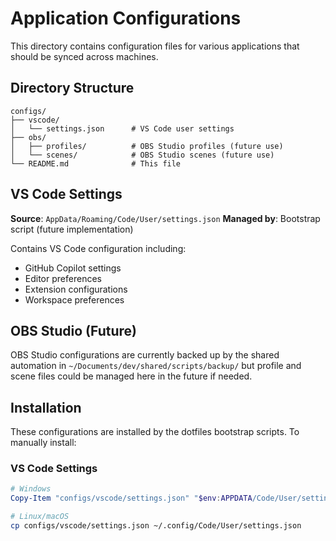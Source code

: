 # Application Configurations

This directory contains configuration files for various applications that should be synced across machines.

## Directory Structure

```
configs/
├── vscode/
│   └── settings.json      # VS Code user settings
├── obs/
│   ├── profiles/          # OBS Studio profiles (future use)
│   └── scenes/            # OBS Studio scenes (future use)
└── README.md              # This file
```

## VS Code Settings

**Source**: `AppData/Roaming/Code/User/settings.json`
**Managed by**: Bootstrap script (future implementation)

Contains VS Code configuration including:
- GitHub Copilot settings
- Editor preferences
- Extension configurations
- Workspace preferences

## OBS Studio (Future)

OBS Studio configurations are currently backed up by the shared automation in `~/Documents/dev/shared/scripts/backup/` but profile and scene files could be managed here in the future if needed.

## Installation

These configurations are installed by the dotfiles bootstrap scripts. To manually install:

### VS Code Settings
```powershell
# Windows
Copy-Item "configs/vscode/settings.json" "$env:APPDATA/Code/User/settings.json" -Force
```

```bash
# Linux/macOS
cp configs/vscode/settings.json ~/.config/Code/User/settings.json
```